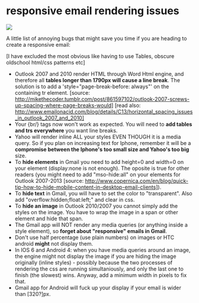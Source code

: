 responsive email rendering issues
=================================

<img src="http://162.243.0.54/most-annoying-email/assets/img/useless-markup.png" style="margin:0 auto"/>


A little list of annoying bugs that might save you time if you are heading to create a responsive email:


[I have excluded the most obvious like having to use Tables, obscure oldschool html/css patterns etc]


* Outlook 2007 and 2010 render HTML through Word Html engine, and therefore all **tables longer than 1790px will cause a line break**. The solution is to add a 'style="page-break-before: always"' on the containing tr element. [source: http://mikethecoder.tumblr.com/post/861597102/outlook-2007-screws-up-spacing-where-page-breaks-would] [read also: http://www.emailonacid.com/blog/details/C13/horizontal_spacing_issues_in_outlook_2007_and_2010]
* Your {br/} tags now won't work as expected. You will need to **add tables and trs everywhere** you want line breaks.
* Yahoo will render inline ALL your styles EVEN THOUGH it is a media query. So if you plan on increasing text for Iphone, remember it will be a **compromise between the Iphone's too small size and Yahoo's too big** size.
* To **hide elements** in Gmail you need to add height=0 and width=0 on your element (display:none is not enough). The oposite is true for other readers (you might need to add "mso-hide:all" on your elements for Outlook 2007-2013 [source: http://www.copernica.com/en/blog/quick-tip-how-to-hide-mobile-content-in-desktop-email-clients]).
* To **hide text** in Gmail, you will have to set the color to "transparent". Also add "overflow:hidden;float:left;" and clear in css.
* To **hide an image** in Outlook 2010/2007 you cannot simply add the styles on the image. You have to wrap the image in a span or other element and hide that span.
* The Gmail app will NOT render any media queries (or anything inside a style element), so **forget about "responsive" emails in Gmail**.
* Don't use half percentage (use plain numbers) on images or HTC android **might** not display them.
* In IOS 6 and Android 4: when you have media queries around an image, the engine might not display the image if you are hiding the image originally (inline styles) - possibly because the two processes of rendering the css are running simultaniously, and only the last one to finish (the slowest) wins. Anyway, add a minimum width in pixels to fix that.
* Gmail app for Android will fuck up your display if your email is wider than [320?]px.
